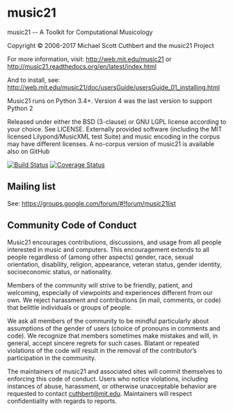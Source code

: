 # music21 #

music21 -- A Toolkit for Computational Musicology

Copyright © 2006-2017 Michael Scott Cuthbert and the music21 Project

For more information, visit:
http://web.mit.edu/music21 or http://music21.readthedocs.org/en/latest/index.html

And to install, see:
http://web.mit.edu/music21/doc/usersGuide/usersGuide_01_installing.html

Music21 runs on Python 3.4+.  Version 4 was the last version to support Python 2

Released under either the BSD (3-clause) or GNU LGPL license according to your choice. See LICENSE.
Externally provided software (including the MIT licensed Lilypond/MusicXML test Suite) and 
music encoding in the corpus may have different licenses. A no-corpus version of music21
is available also on GitHub

[![Build Status](https://travis-ci.org/cuthbertLab/music21.svg?branch=master)](https://travis-ci.org/cuthbertLab/music21)
[![Coverage Status](https://coveralls.io/repos/github/cuthbertLab/music21/badge.svg?branch=master)](https://coveralls.io/github/cuthbertLab/music21?branch=master)

## Mailing list ##

See: https://groups.google.com/forum/#!forum/music21list

## Community Code of Conduct ##

Music21 encourages contributions, discussions, and usage from all people interested in 
music and computers. This encouragement extends to all people regardless of (among other aspects) 
gender, race, sexual orientation, disability, religion, appearance, veteran status, 
gender identity, socioeconomic status, or nationality. 

Members of the community will strive to be friendly, patient, and welcoming, especially of 
viewpoints and experiences different from our own. We reject harassment and contributions 
(in mail, comments, or code) that belittle individuals or groups of people.

We ask all members of the community to be mindful particularly about assumptions of the 
gender of users (choice of pronouns in comments and code). We recognize that members 
sometimes make mistakes and will, in general, accept sincere regrets for such cases. 
Blatant or repeated violations of the code will result in the removal of the 
contributor’s participation in the community.

The maintainers of music21 and associated sites will commit themselves to enforcing 
this code of conduct. Users who notice violations, including instances of abuse, 
harassment, or otherwise unacceptable behavior are requested to contact cuthbert@mit.edu. 
Maintainers will respect confidentiality with regards to reports.
